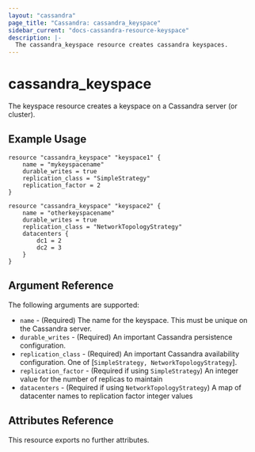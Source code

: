 ```yaml
---
layout: "cassandra"
page_title: "Cassandra: cassandra_keyspace"
sidebar_current: "docs-cassandra-resource-keyspace"
description: |-
  The cassandra_keyspace resource creates cassandra keyspaces.
---
```


# cassandra\_keyspace

The keyspace resource creates a keyspace on a Cassandra server (or cluster).

## Example Usage

```
resource "cassandra_keyspace" "keyspace1" {
    name = "mykeyspacename"
    durable_writes = true
    replication_class = "SimpleStrategy"
    replication_factor = 2
}

resource "cassandra_keyspace" "keyspace2" {
    name = "otherkeyspacename"
    durable_writes = true
    replication_class = "NetworkTopologyStrategy"
    datacenters {
        dc1 = 2
        dc2 = 3
    }
}
```

## Argument Reference

The following arguments are supported:

* `name` - (Required) The name for the keyspace. This must be unique on the
  Cassandra server.
* `durable_writes` - (Required) An important Cassandra persistence configuration.
* `replication_class` - (Required) An important Cassandra availability configuration.
  One of [`SimpleStrategy, NetworkTopologyStrategy`].
* `replication_factor` -  (Required if using `SimpleStrategy`) An integer value for the number of replicas to maintain
* `datacenters` - (Required if using `NetworkTopologyStrategy`) A map of datacenter names to
  replication factor integer values
## Attributes Reference

This resource exports no further attributes.
